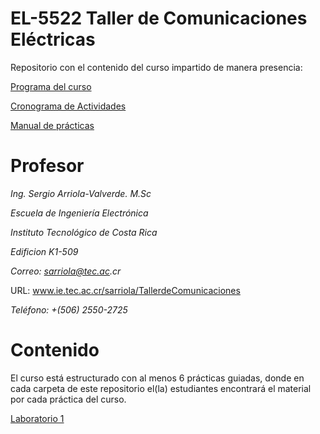 # EL-5522 Taller de Comunicaciones Eléctricas
Repositorio con el contenido del curso impartido de manera presencia:

[Programa del curso](https://github.com/sercr0388/TCE_IE/blob/IISTCE2022/Programa%20del%20Curso/EL_5522_Programa_del_cursoTaller_de_Comunicaciones.pdf)

[Cronograma de Actividades](https://github.com/sercr0388/TCE_IE/blob/IISTCE2022/Cronograma%20de%20Trabajo/Cronograma_de_Actvidades.pdf)

[Manual de prácticas](https://github.com/sercr0388/TCE_IE/blob/IISTCE2022/Manual%20de%20Laboratorios/Manual_de_Laboratorio_Taller_de_Comunicaciones_Electricas_SAV.pdf)

# Profesor
_Ing. Sergio Arriola-Valverde. M.Sc_

_Escuela de Ingeniería Electrónica_

_Instituto Tecnológico de Costa Rica_

_Edificion K1-509_

_Correo: sarriola@tec.ac.cr_

URL: www.ie.tec.ac.cr/sarriola/TallerdeComunicaciones

_Teléfono: +(506) 2550-2725_

# Contenido

El curso está estructurado con al menos 6 prácticas guiadas, donde en cada carpeta de este repositorio el(la) estudiantes encontrará el material por cada práctica del curso.

[Laboratorio 1](https://github.com/sercr0388/TCE_IE/tree/IISTCE2022/Laboratorio%201)





